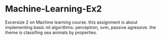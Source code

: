 # Machine-Learning-Ex2
Excersize 2 on Machine learning course. this assignment is about implementing basic ml algorithms: perceptron, svm, passive agressive. the theme is classifing sea animals by properties.
